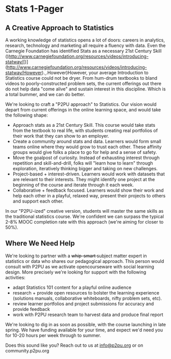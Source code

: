# Stats 1-Pager

## A Creative Approach to Statistics

A working knowledge of statistics opens a lot of doors: careers in analytics, research, technology and marketing all require a fluency with data.  Even the Carnegie Foundation has identified Stats as a necessary 21st Century Skill ([](http://www.carnegiefoundation.org/resources/videos/introducing-statway/))http://www.carnegiefoundation.org/resources/videos/introducing-statway/[)](http://www.carnegiefoundation.org/resources/videos/introducing-statway/However).[ ](http://www.carnegiefoundation.org/resources/videos/introducing-statway/).However)However, your average Introduction to Statistics course could not be dryer. From hum-drum textbooks to bland videos to poorly-constructed problem sets, the current offerings out there do not help data "come alive" and sustain interest in this discipline. Which is a total bummer, and we can do better.

We're looking to craft a "P2PU approach" to Statistics. Our vision would depart from current offerings in the online learning space, and would take the following shape:

*   Approach stats as a 21st Century Skill. This course would take stats from the textbook to real life, with students creating real portfolios of their work that they can show to an employer. 
*   Create a community around stats and data. Learners would form small teams online where they would grow to trust each other. These affinity groups would give folks a place to go for help and a sense of safety. 
*   Move the goalpost of curiosity. Instead of exhausting interest through repetition and skill-and-drill, folks will "learn how to learn" through exploration, iteratively thinking bigger and taking on new challenges. 
*   Project-based + interest-driven. Learners would work with datasets that are relevant to their interests. They might identify one project at the beginning of the course and iterate through it each week.
*   Collaborative + feedback focused. Learners would show their work and help each other in a playful, relaxed way, present their projects to others and support each other.

In our "P2PU-ized" creative version, students will master the same skills as the traditional statistics course. We're confident we can surpass the typical 2-8% MOOC completion rate with this approach (we're aiming for closer to 50%).

## Where We Need Help

We're looking to partner with a <s>whip-smart </s>subject matter expert in statistics or data who shares our pedagogical approach. This person would consult with P2PU as we activate opencourseware with social learning design. More precisely we're looking for support with the following activities:

*   adapt Statistics 101 content for a playful online audience
*   research + provide open resources to bolster the learning experience (solutions manuals, collaborative whiteboards, nifty problem sets, etc).
*   review learner portfolios and project submissions for accuracy and provide feedback
*   work with P2PU research team to harvest data and produce final report

We're looking to dig in as soon as possible, with the course launching in late spring. We have funding available for your time, and expect we'd need you for 10-20 hours per week through to summer.

Does this sound like you? Reach out to us at info@p2pu.org or on community.p2pu.org 